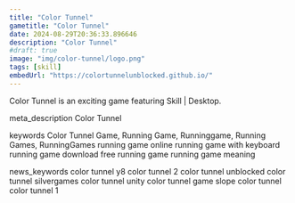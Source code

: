 ```yaml
---
title: "Color Tunnel"
gametitle: "Color Tunnel"
date: 2024-08-29T20:36:33.896646
description: "Color Tunnel"
#draft: true
image: "img/color-tunnel/logo.png"
tags: [skill]
embedUrl: "https://colortunnelunblocked.github.io/"
---
```


Color Tunnel is an exciting game featuring Skill | Desktop.

meta_description
Color Tunnel


keywords
Color Tunnel Game, Running Game, Runninggame, Running Games, RunningGames running game online running game with keyboard running game download free running game running game meaning


news_keywords
color tunnel y8 color tunnel 2 color tunnel unblocked color tunnel silvergames color tunnel unity color tunnel game slope color tunnel color tunnel 1
